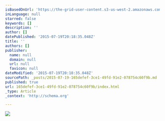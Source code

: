 ```yaml
---
isBasedOnUrl: 'https://the-grid-user-content.s3-us-west-2.amazonaws.com/8e0381d5-b40c-4783-9d58-8688308d3c53.JPG'
inLanguage: null
starred: false
keywords: []
description: ''
author: []
datePublished: '2015-07-19T20:18:35.048Z'
title: ''
authors: []
publisher:
  name: null
  domain: null
  url: null
  favicon: null
dateModified: '2015-07-19T20:18:35.048Z'
sourcePath: _posts/2015-07-19-165defef-3ce1-49fd-91e2-078754c60f9b.md
published: true
url: 165defef-3ce1-49fd-91e2-078754c60f9b/index.html
_type: Article
_context: 'http://schema.org'

---
```

![](https://the-grid-user-content.s3-us-west-2.amazonaws.com/8e0381d5-b40c-4783-9d58-8688308d3c53.JPG)